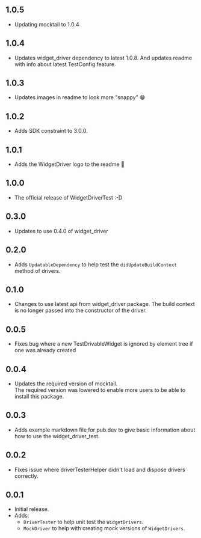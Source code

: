 ## 1.0.5

- Updating mocktail to 1.0.4

## 1.0.4

- Updates widget_driver dependency to latest 1.0.8. And updates readme with info about latest TestConfig feature.

## 1.0.3

- Updates images in readme to look more "snappy" 😁

## 1.0.2

- Adds SDK constraint to 3.0.0.

## 1.0.1

- Adds the WidgetDriver logo to the readme 🥳

## 1.0.0

- The official release of WidgetDriverTest :-D

## 0.3.0

- Updates to use 0.4.0 of widget_driver

## 0.2.0

- Adds `UpdatableDependency` to help test the `didUpdateBuildContext` method of drivers.

## 0.1.0

- Changes to use latest api from widget_driver package. The build context is no longer passed into the constructor of the driver.

## 0.0.5

- Fixes bug where a new TestDrivableWidget is ignored by element tree if one was already created

## 0.0.4

- Updates the required version of mocktail.  
  The required version was lowered to enable more users to be able to install this package.

## 0.0.3

- Adds example markdown file for pub.dev to give basic information about how to use the widget_driver_test.

## 0.0.2

- Fixes issue where driverTesterHelper didn't load and dispose drivers correctly.

## 0.0.1

- Initial release.
- Adds:
  - `DriverTester` to help unit test the `WidgetDrivers`.
  - `MockDriver` to help with creating mock versions of `WidgetDrivers`.
